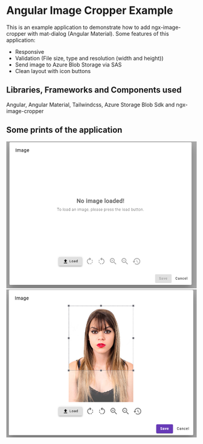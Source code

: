 # Angular Image Cropper Example

This is an example application to demonstrate how to add ngx-image-cropper with mat-dialog (Angular Material). 
Some features of this application:
- Responsive
- Validation (File size, type and resolution (width and height))
- Send image to Azure Blob Storage via SAS
- Clean layout with icon buttons

## Libraries, Frameworks and Components used
Angular, Angular Material, Tailwindcss, Azure Storage Blob Sdk and ngx-image-cropper

## Some prints of the application
![alt text](https://github.com/rogeriopgp/angular-image-cropper-example/blob/master/print3.png)
![alt text](https://github.com/rogeriopgp/angular-image-cropper-example/blob/master/print4.png)






